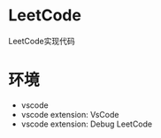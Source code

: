 # LeetCode
LeetCode实现代码

# 环境
* vscode
* vscode extension: VsCode
* vscode extension: Debug LeetCode



